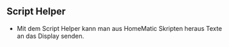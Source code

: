 ## Script Helper

- Mit dem Script Helper kann man aus HomeMatic Skripten heraus Texte an das Display senden.
